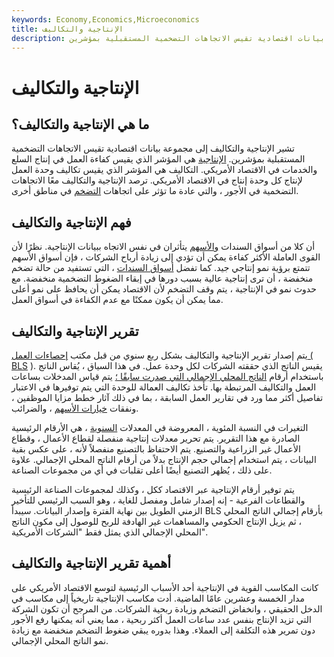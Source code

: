 ```yaml
---
keywords: Economy,Economics,Microeconomics
title: الإنتاجية والتكاليف
description: تشير الإنتاجية والتكاليف إلى مجموعة بيانات اقتصادية تقيس الاتجاهات التضخمية المستقبلية بمؤشرين.
---
```


# الإنتاجية والتكاليف
## ما هي الإنتاجية والتكاليف؟

تشير الإنتاجية والتكاليف إلى مجموعة بيانات اقتصادية تقيس الاتجاهات التضخمية المستقبلية بمؤشرين. [الإنتاجية](/productivity) هي المؤشر الذي يقيس كفاءة العمل في إنتاج السلع والخدمات في الاقتصاد الأمريكي. التكاليف هي المؤشر الذي يقيس تكاليف وحدة العمل لإنتاج كل وحدة إنتاج في الاقتصاد الأمريكي. ترصد الإنتاجية والتكاليف معًا الاتجاهات التضخمية في الأجور ، والتي عادة ما تؤثر على اتجاهات [التضخم](/inflation) في مناطق أخرى.

## فهم الإنتاجية والتكاليف

أن كلا من أسواق السندات [والأسهم](/equitymarket) يتأثران في نفس الاتجاه ببيانات الإنتاجية. نظرًا لأن القوى العاملة الأكثر كفاءة يمكن أن تؤدي إلى زيادة أرباح الشركات ، فإن أسواق الأسهم تتمتع برؤية نمو إنتاجي جيد. كما تفضل [أسواق السندات](/bondmarket) ، التي تستفيد من حالة تضخم منخفضة ، أن ترى إنتاجية عالية بسبب دورها في إبقاء الضغوط التضخمية منخفضة. مع حدوث نمو في الإنتاجية ، يتم وقف التضخم لأن الاقتصاد يمكن أن يحافظ على نمو أعلى مما يمكن أن يكون ممكنًا مع عدم الكفاءة في أسواق العمل.

## تقرير الإنتاجية والتكاليف

يتم إصدار تقرير الإنتاجية والتكاليف بشكل ربع سنوي من قبل مكتب [إحصاءات العمل (](/bls) [BLS](/bls) ). يقيس الناتج الذي حققته الشركات لكل وحدة عمل. في هذا السياق ، يُقاس الناتج باستخدام أرقام [الناتج المحلي الإجمالي التي صدرت سابقًا ؛](/gdp) يتم قياس المدخلات بساعات العمل والتكاليف المرتبطة بها. تأخذ تكاليف العمالة للوحدة التي يتم توفيرها في الاعتبار تفاصيل أكثر مما ورد في تقارير العمل السابقة ، بما في ذلك آثار خطط مزايا الموظفين ، ونفقات [خيارات الأسهم](/stockoption) ، والضرائب.

التغيرات في النسبة المئوية ، المعروضة في المعدلات [السنوية](/annualize) ، هي الأرقام الرئيسية الصادرة مع هذا التقرير. يتم تحرير معدلات إنتاجية منفصلة لقطاع الأعمال ، وقطاع الأعمال غير الزراعية والتصنيع. يتم الاحتفاظ بالتصنيع منفصلاً لأنه ، على عكس بقية البيانات ، يتم استخدام إجمالي حجم الإنتاج بدلاً من أرقام الناتج المحلي الإجمالي. علاوة على ذلك ، يُظهر التصنيع أيضًا أعلى تقلبات في أي من مجموعات الصناعة.

يتم توفير أرقام الإنتاجية عبر الاقتصاد ككل ، وكذلك لمجموعات الصناعة الرئيسية والقطاعات الفرعية - إنه إصدار شامل ومفصل للغاية ، وهو السبب الرئيسي للتأخير الزمني الطويل بين نهاية الفترة وإصدار البيانات. سيبدأ BLS بأرقام إجمالي الناتج المحلي ، ثم يزيل الإنتاج الحكومي والمساهمات غير الهادفة للربح للوصول إلى مكون الناتج المحلي الإجمالي الذي يمثل فقط "الشركات الأمريكية".

## أهمية تقرير الإنتاجية والتكاليف

كانت المكاسب القوية في الإنتاجية أحد الأسباب الرئيسية لتوسع الاقتصاد الأمريكي على مدار الخمسة وعشرين عامًا الماضية. أدت مكاسب الإنتاجية تاريخياً إلى مكاسب في الدخل الحقيقي ، وانخفاض التضخم وزيادة ربحية الشركات. من المرجح أن تكون الشركة التي تزيد الإنتاج بنفس عدد ساعات العمل أكثر ربحية ، مما يعني أنه يمكنها رفع الأجور دون تمرير هذه التكلفة إلى العملاء. وهذا بدوره يبقي ضغوط التضخم منخفضة مع زيادة نمو الناتج المحلي الإجمالي.

